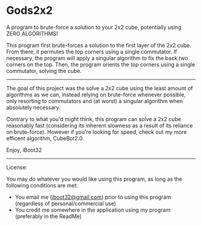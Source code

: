 # Gods2x2
A program to brute-force a solution to your 2x2 cube, potentially using ZERO ALGORITHMS!

This program first brute-forces a solution to the first layer of the 2x2 cube.
From there, it permutes the top corners using a single commutator. If necessary, the program will apply a singular algorithm to fix the back two corners on the top.
Then, the program orients the top corners using a single commutator, solving the cube.

---

The goal of this project was the solve a 2x2 cube using the least amount of algorithms as we can, instead relying on brute-force whenever possible, only resorting to commutators and (at worst) a singular algorithm when absolutely necessary.

Contrary to what you'd might think, this program can solve a 2x2 cube reasonably fast (considering its inherent slowness as a result of its reliance on brute-force).
However if you're looking for speed, check out my more efficent algorithm, CubeBot2.0.

Enjoy,
iBoot32

---

License:

You may do whatever you would like using this program, as long as the following conditions are met:

- You email me (iboot32@gmail.com) prior to using this program (regardless of personal/commercial use)
- You credit me somewhere in the application using my program (preferably in the ReadMe)


